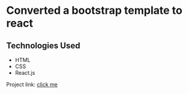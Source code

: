 # Converted a bootstrap template to react

## Technologies Used

* HTML
* CSS
* React.js

Project link: [click me](https://teal-kheer-19359f.netlify.app/)
